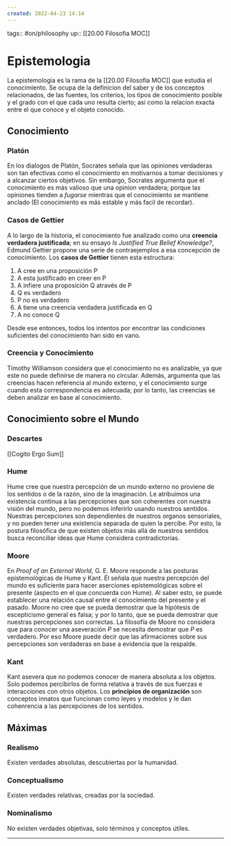 ```yaml
---
created: 2022-04-23 14:14
---
```

tags:: #on/philosophy 
up:: [[20.00 Filosofia MOC]]
# Epistemologia
La epistemologia es la rama de la [[20.00 Filosofia MOC]] que estudia el conocimiento. Se ocupa de la definicion del saber y de los conceptos relacionados, de las fuentes, los criterios, los tipos de conocimiento posible y el grado con el que cada uno resulta cierto; asi como la relacion exacta entre el que conoce y el objeto conocido.

## Conocimiento
### Platón
En los dialogos de Platón, Socrates señala que las opiniones verdaderas son tan efectivas como el conocimiento en motivarnos a tomar decisiones y a alcanzar ciertos objetivos. Sin embargo, Socrates argumenta que el conocimiento es más valioso que una opinion verdadera; porque las opiniones tienden a *fugarse* mientras que el conocimiento se mantiene anclado (El conocimiento es más estable y más facil de recordar).

### Casos de Gettier
A lo largo de la historia, el conocimiento fue analizado como una **creencia verdadera justificada**; en su ensayo *Is Justified True Belief Knowledge?*, Edmund Gettier propone una serie de contraejemplos a esa concepción de conocimiento. Los **casos de Gettier** tienen esta estructura:
1. A cree en una proposición P
2. A esta justificado en creer en P
3. A infiere una proposición Q através de P
4. Q es verdadero
5. P no es verdadero
6. A tiene una creencia verdadera justificada en Q
7. A no conoce Q

Desde ese entonces, todos los intentos por encontrar las condiciones suficientes del conocimiento han sido en vano.

### Creencia y Conocimiento
Timothy Williamson considera que el conocimiento no es analizable, ya que este no puede definirse de manera no circular. Además, argumenta que las creencias hacen referencia al mundo externo, y el conocimiento surge cuando esta correspondencia es adecuada; por lo tanto, las creencias se deben analizar en base al conocimiento.

## Conocimiento sobre el Mundo
### Descartes
[[Cogito Ergo Sum]]

### Hume
Hume cree que nuestra percepción de un mundo externo no proviene de los sentidos o de la razón, sino de la imaginación. Le atribuimos una existencia continua a las percepciones que son coherentes con nuestra visión del mundo, pero no podemos inferirlo usando nuestros sentidos. Nuestras percepciones son dependientes de nuestros organos sensoriales, y no pueden tener una existencia separada de quien la percibe. Por esto, la postura filosófica de que existen objetos más allá de nuestros sentidos busca reconciliar ideas que Hume considera contradictorias.

### Moore
En *Proof of an External World*, G. E. Moore responde a las posturas epistemológicas de Hume y Kant. Él señala que nuestra percepción del mundo es suficiente para hacer aserciones epistemológicas sobre el presente (aspecto en el que concuerda con Hume). Al saber esto, se puede establecer una relación causal entre el conocimiento del presente y el pasado. Moore no cree que se pueda demostrar que la hipótesis de escepticismo general es falsa; y por lo tanto, que se pueda demostrar que nuestras percepciones son correctas. La filosofía de Moore no considera que para conocer una aseveración *P* se necesita demostrar que *P* es verdadero. Por eso Moore puede decir que las afirmaciones sobre sus percepciones son verdaderas en base a evidencia que la respalde.

### Kant
Kant asevera que no podemos conocer de manera absoluta a los objetos. Solo podemos percibirlos de forma relativa a través de sus fuerzas e interacciones con otros objetos. Los **principios de organización** son conceptos innatos que funcionan como leyes y modelos y le dan cohenrencia a las percepciones de los sentidos.

## Máximas
### Realismo
Existen verdades absolutas, descubiertas por la humanidad.

### Conceptualismo
Existen verdades relativas, creadas por la sociedad.

### Nominalismo
No existen verdades objetivas, solo términos y conceptos útiles.
___
